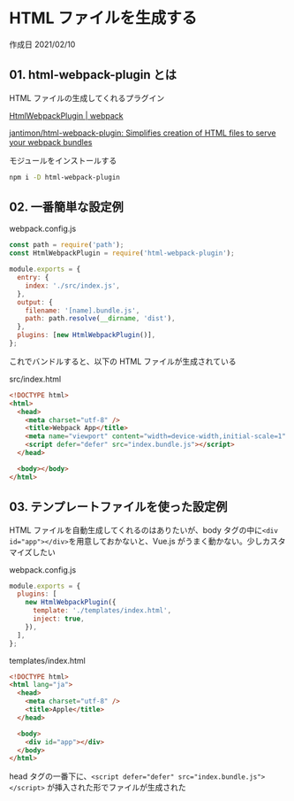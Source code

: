# HTML ファイルを生成する

作成日 2021/02/10

## 01. html-webpack-plugin とは

HTML ファイルの生成してくれるプラグイン

[HtmlWebpackPlugin \| webpack](https://webpack.js.org/plugins/html-webpack-plugin/)

[jantimon/html\-webpack\-plugin: Simplifies creation of HTML files to serve your webpack bundles](https://github.com/jantimon/html-webpack-plugin)

モジュールをインストールする

```bash
npm i -D html-webpack-plugin
```

## 02. 一番簡単な設定例

webpack.config.js

```javascript
const path = require('path');
const HtmlWebpackPlugin = require('html-webpack-plugin');

module.exports = {
  entry: {
    index: './src/index.js',
  },
  output: {
    filename: '[name].bundle.js',
    path: path.resolve(__dirname, 'dist'),
  },
  plugins: [new HtmlWebpackPlugin()],
};
```

これでバンドルすると、以下の HTML ファイルが生成されている

src/index.html

```html
<!DOCTYPE html>
<html>
  <head>
    <meta charset="utf-8" />
    <title>Webpack App</title>
    <meta name="viewport" content="width=device-width,initial-scale=1" />
    <script defer="defer" src="index.bundle.js"></script>
  </head>

  <body></body>
</html>
```

## 03. テンプレートファイルを使った設定例

HTML ファイルを自動生成してくれるのはありたいが、body タグの中に`<div id="app"></div>`を用意しておかないと、Vue.js がうまく動かない。少しカスタマイズしたい

webpack.config.js

```javascript
module.exports = {
  plugins: [
    new HtmlWebpackPlugin({
      template: './templates/index.html',
      inject: true,
    }),
  ],
};
```

templates/index.html

```html
<!DOCTYPE html>
<html lang="ja">
  <head>
    <meta charset="utf-8" />
    <title>Apple</title>
  </head>

  <body>
    <div id="app"></div>
  </body>
</html>
```

head タグの一番下に、`<script defer="defer" src="index.bundle.js"></script>` が挿入された形でファイルが生成された
